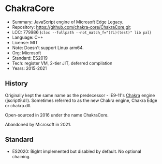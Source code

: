 # ChakraCore

* Summary:    JavaScript engine of Microsoft Edge Legacy.
* Repository: https://github.com/chakra-core/ChakraCore.git
* LOC:        779986 (`cloc --fullpath --not_match_f="(?i)(test)" lib pal`)
* Language:   C++
* License:    MIT
* Note:       Doesn't support Linux arm64.
* Org:        Microsoft
* Standard:   ES2019
* Tech:       register VM, 2-tier JIT, deferred compilation
* Years:      2015-2021

## History

Originally kept the same name as the predecessor - IE9-11's [Chakra](chakra.md) engine (jscript9.dll).
Sometimes referred to as the new Chakra engine, Chakra Edge or chakra.dll.

Open-sourced in 2016 under the name ChakraCore.

Abandoned by Microsoft in 2021.

## Standard

* ES2020: BigInt implemented but disabled by default. No optional chaining.
